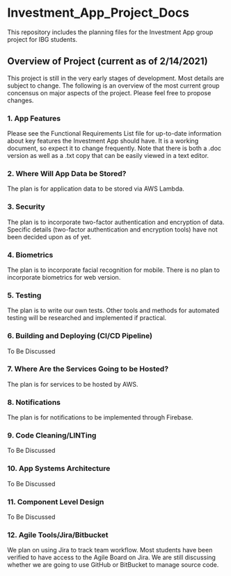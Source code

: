 # Investment_App_Project_Docs

This repository includes the planning files for the Investment App group project for IBG students.

## Overview of Project (current as of 2/14/2021)

This project is still in the very early stages of development. Most details are subject to change. The following is an overview of the most current group concensus on major aspects of the project. Please feel free to propose changes.

### 1. App Features

Please see the Functional Requirements List file for up-to-date information about key features the Investment App should have. It is a working document, so expect it to change frequently. Note that there is both a .doc version as well as a .txt copy that can be easily viewed in a text editor.

### 2. Where Will App Data be Stored?

The plan is for application data to be stored via AWS Lambda.

### 3. Security

The plan is to incorporate two-factor authentication and encryption of data. Specific details (two-factor authentication and encryption tools) have not been decided upon as of yet.

### 4. Biometrics

The plan is to incorporate facial recognition for mobile. There is no plan to incorporate biometrics for web version.

### 5. Testing

The plan is to write our own tests. Other tools and methods for automated testing will be researched and implemented if practical.

### 6. Building and Deploying (CI/CD Pipeline)

To Be Discussed

### 7. Where Are the Services Going to be Hosted?

The plan is for services to be hosted by AWS.

### 8. Notifications

The plan is for notifications to be implemented through Firebase.

### 9. Code Cleaning/LINTing

To Be Discussed

### 10. App Systems Architecture

To Be Discussed

### 11. Component Level Design

To Be Discussed

### 12. Agile Tools/Jira/Bitbucket

We plan on using Jira to track team workflow. Most students have been verified to have access to the Agile Board on Jira. We are still discussing whether we are going to use GitHub or BitBucket to manage source code.
